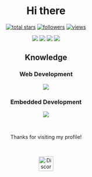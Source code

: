 <h1 align="center"> Hi there</h1>

<p align="center">
  <a href="https://github.com/yhkq1?tab=repositories&sort=stargazers">
    <img alt="total stars" title="Total stars on GitHub" src="https://custom-icon-badges.demolab.com/github/stars/yhkq1?style=for-the-badge&logo=star"/></a>
  <a href="https://github.com/yhkq1?tab=followers">
    <img alt="followers" title="Follow me on Github" src="https://custom-icon-badges.demolab.com/github/followers/yhkq1?style=for-the-badge&logo=person-add&label=Follow&logoColor=white"/></a><!--&date=23022025-->
  <a href="https://github.com/yhkq1/">
    <img alt="views" title="GitHub profile views" src="https://komarev.com/ghpvc/?username=yhkq1&style=for-the-badge"/></a>
</p>

<p align="center">
<img src="https://github-readme-streak-stats-9m8ugfa77-denvercoder1.vercel.app/?user=yhkq1&theme=transparent&hide_border=true&date=23022025">

<img src="https://github-readme-stats.vercel.app/api?username=yhkq1&hide_border=true&theme=transparent&date=16022025">
<img src="https://github-readme-stats.vercel.app/api/top-langs?username=yhkq1&layout=compact&hide_border=true&theme=transparent&date=23022025">

<img src="https://github-profile-trophy.vercel.app/?username=yhkq1&theme=discord&date=23022025">

</p>

<h2 align="center"> Knowledge </h2>

<h3 align="center">Web Development</h2>

<p align="center">
<img src="https://skillicons.dev/icons?i=linux,webstorm,visualstudio,python,html,css,js,react,jquery,bootstrap,redux,angular,vue,sass,tailwind,git,github,nodejs,npm,mongodb&perline="8">
</p>
<h3 align="center">Embedded Development</h3>
<p align="center">
<img src="https://skillicons.dev/icons?i=cs,arduino,windows&perline="8">
</p>

<!--
<h2 align="center">📚  Projects</h2>
-->
<!--
<h2 align="center"> 💬 Contact me </h2>
-->
<!--
<p align="center">
<a href=""><img src=""></a>
</p>
-->
<br>
<p align="center">
Thanks for visiting my profile!
</p>
<br>
<p align="center">
  <a href="https://discord.com/users/789782857852911616"><img src="https://uxwing.com/wp-content/themes/uxwing/download/brands-and-social-media/discord-white-icon.png" width="40" alt="Discord Logo"></a>
</p>
